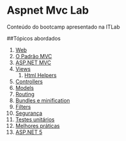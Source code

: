# Aspnet Mvc Lab

Conteúdo do bootcamp apresentado na ITLab

##Tópicos abordados

1. [Web](01-Web.md)
2. [O Padrão MVC](02-MVCPattern.md)
3. [ASP.NET MVC](03-AspnetMVC.md)
4. [Views](04-Views.md)
	1. [Html Helpers](04.1-HTMLHelpers)
5. [Controllers](05-Controllers.md)
6. [Models](06-Models.md)
7. [Routing](07-Routing.md)
8. [Bundles e minification](08-BundlingMinification.md)
9. [Filters](09-ActionFilters.md)
10. [Segurança](10-Security.md)
11. [Testes unitários](11-UnitTesting.md)
12. [Melhores práticas](12-BestPractices.md)
13. [ASP.NET 5](13-AspNet5.md)

